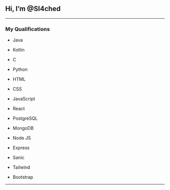 ## **Hi, I’m @Sl4ched**
***

### **My Qualifications**

- Java 
- Kotlin
- C
- Python
  
- HTML
- CSS
- JavaScript
  
- React
- PostgreSQL
- MongoDB
- Node JS
- Express
- Sanic
- Tailwind
- Bootstrap

***
